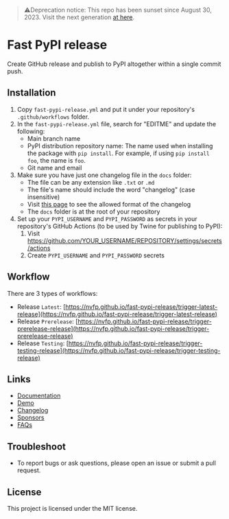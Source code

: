 > ⚠️Deprecation notice: This repo has been sunset since August 30, 2023. Visit the next generation [at here](https://github.com/scapeville/action-PyCICD).

# Fast PyPI release

Create GitHub release and publish to PyPI altogether within a single commit push.


## Installation

1. Copy `fast-pypi-release.yml` and put it under your repository's `.github/workflows` folder.
1. In the `fast-pypi-release.yml` file, search for "EDITME" and update the following:
    - Main branch name
    - PyPI distribution repository name: The name used when installing the package with `pip install`. For example, if using `pip install foo`, the name is `foo`.
    - Git name and email
1. Make sure you have just one changelog file in the `docs` folder:
    - The file can be any extension like `.txt` or `.md`
    - The file's name should include the word "changelog" (case insensitive)
    - Visit [this page](https://nvfp.github.io/fast-pypi-release/demo) to see the allowed format of the changelog
    - The `docs` folder is at the root of your repository
1. Set up your `PYPI_USERNAME` and `PYPI_PASSWORD` as secrets in your repository's GitHub Actions (to be used by Twine for publishing to PyPI):
    1. Visit https://github.com/YOUR_USERNAME/REPOSITORY/settings/secrets/actions
    2. Create `PYPI_USERNAME` and `PYPI_PASSWORD` secrets


## Workflow

There are 3 types of workflows:
- Release `Latest`: [https://nvfp.github.io/fast-pypi-release/trigger-latest-release](https://nvfp.github.io/fast-pypi-release/trigger-latest-release)
- Release `Prerelease`: [https://nvfp.github.io/fast-pypi-release/trigger-prerelease-release](https://nvfp.github.io/fast-pypi-release/trigger-prerelease-release)
- Release `Testing`: [https://nvfp.github.io/fast-pypi-release/trigger-testing-release](https://nvfp.github.io/fast-pypi-release/trigger-testing-release)


## Links

- [Documentation](https://nvfp.github.io/fast-pypi-release)
- [Demo](https://nvfp.github.io/fast-pypi-release/demo)
- [Changelog](https://nvfp.github.io/fast-pypi-release/changelog)
- [Sponsors](https://nvfp.github.io/fast-pypi-release/sponsors)
- [FAQs](https://nvfp.github.io/fast-pypi-release/faqs)


## Troubleshoot

- To report bugs or ask questions, please open an issue or submit a pull request.


## License

This project is licensed under the MIT license.
